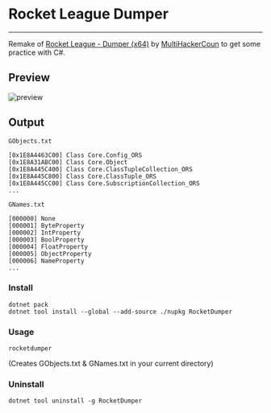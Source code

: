 # Rocket League Dumper
---
Remake of [Rocket League - Dumper (x64)](https://www.unknowncheats.me/forum/other-fps-games/402519-rocket-league-dumper-x64.html) by [MultiHackerCoun](https://www.unknowncheats.me/forum/members/1269372.html) to get some practice with C#.

## Preview
![preview](https://cdn.discordapp.com/attachments/1104154655518376021/1138192227307368608/image.png)

## Output
```
GObjects.txt

[0x1E8A4463C00] Class Core.Config_ORS
[0x1E8A31ABC00] Class Core.Object
[0x1E8A445C400] Class Core.ClassTupleCollection_ORS
[0x1E8A445C800] Class Core.ClassTuple_ORS
[0x1E8A445CC00] Class Core.SubscriptionCollection_ORS
...
```

```
GNames.txt

[000000] None
[000001] ByteProperty
[000002] IntProperty
[000003] BoolProperty
[000004] FloatProperty
[000005] ObjectProperty
[000006] NameProperty
...
```

### Install

```
dotnet pack
dotnet tool install --global --add-source ./nupkg RocketDumper
```

### Usage

```
rocketdumper
```
(Creates GObjects.txt & GNames.txt in your current directory)

### Uninstall

```
dotnet tool uninstall -g RocketDumper
```
